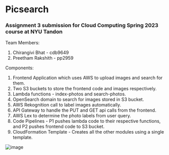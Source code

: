 # Picsearch

### Assignment 3 submission for Cloud Computing Spring 2023 course at NYU Tandon  


Team Members:
1. Chirangivi Bhat - cdb9649
2. Preetham Rakshith - pp2959


Components:
1. Frontend Application which uses AWS to upload images and search for them.
2. Two S3 buckets to store the frontend code and images respectively.
3. Lambda functions - index-photos and search-photos.
4. OpenSearch domain to search for images stored in S3 bucket.
5. AWS Rekognition call to label images automatically.
6. API Gateway to handle the PUT and GET api calls from the frontend.
7. AWS Lex to determine the photo labels from user query.
8. Code Pipelines - P1 pushes lambda code to their respective functions, and P2 pushes frontend code to S3 bucket.
9. CloudFormation Template - Creates all the other modules using a single template.
 
  


![image](https://github.com/Chinnu1103/PicSearch/assets/32939338/19c3284a-168c-400a-8210-c61eae32e7f1)  


